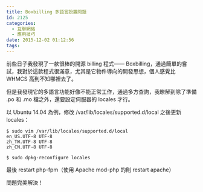```yaml
---
title: Boxbilling 多語言設置問題
id: 2125
categories:
  - 互聯網絡
  - 應用技巧
date: 2015-12-02 01:12:56
tags:
---
```


前些日子我發現了一款很棒的開源 billing 程式—— Boxbilling，通過簡單的嘗試，我對於這款程式很滿意，尤其是它物件導向的開發思想，個人感覺比 WHMCS 高到不知哪裡去了。

但是我發現它的多語言功能好像不能正常工作，通過多方查詢，我瞭解到除了準備 .po 和 .mo 檔之外，還要設定伺服器的 locales 才行。

<!--more-->

以 Ubuntu 14.04 為例，修改 /var/lib/locales/supported.d/local 之後更新 locales：

```
$ sudo vim /var/lib/locales/supported.d/local
en_US.UTF-8 UTF-8
zh_TW.UTF-8 UTF-8
zh_CN.UTF-8 UTF-8

$ sudo dpkg-reconfigure locales
```

最後 restart php-fpm（使用 Apache mod-php 的則 restart apache）

問題完美解決！